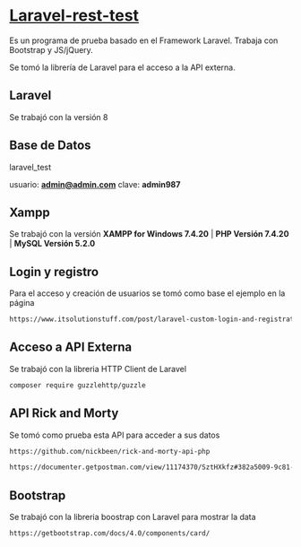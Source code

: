 # [Laravel-rest-test](https://adminlte.io)

Es un programa de prueba basado en el Framework Laravel. Trabaja con Bootstrap y JS/jQuery.

Se tomó la librería de Laravel para el acceso a la API externa.

## Laravel
Se trabajó con la versión 8

## Base de Datos
laravel_test

usuario: **admin@admin.com**
clave: **admin987**

## Xampp
Se trabajó con la versión **XAMPP for Windows 7.4.20** | **PHP Versión 7.4.20** | **MySQL Versión 5.2.0**  

## Login y registro
Para el acceso y creación de usuarios se tomó como base el ejemplo en la página
```html
https://www.itsolutionstuff.com/post/laravel-custom-login-and-registration-exampleexample.html
```

## Acceso a API Externa
Se trabajó con la libreria HTTP Client de Laravel
```bash
composer require guzzlehttp/guzzle
```

## API Rick and Morty
Se tomó como prueba esta API para acceder a sus datos
```html
https://github.com/nickbeen/rick-and-morty-api-php
```
```html
https://documenter.getpostman.com/view/11174370/SztHXkfz#382a5009-9c81-49f5-805e-04e7ad619137
```

## Bootstrap
Se trabajó con la libreria boostrap con Laravel para mostrar la data
```html
https://getbootstrap.com/docs/4.0/components/card/
```
